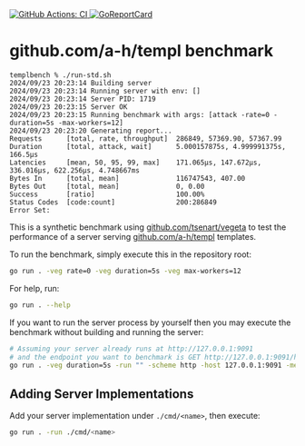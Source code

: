 <a href="https://github.com/romshark/templbench/actions?query=workflow%3ACI">
    <img src="https://github.com/romshark/templbench/workflows/CI/badge.svg" alt="GitHub Actions: CI">
</a>
<a href="https://goreportcard.com/report/github.com/romshark/templbench">
    <img src="https://goreportcard.com/badge/github.com/romshark/templbench" alt="GoReportCard">
</a>

# github.com/a-h/templ benchmark

```
templbench % ./run-std.sh
2024/09/23 20:23:14 Building server
2024/09/23 20:23:14 Running server with env: []
2024/09/23 20:23:14 Server PID: 1719
2024/09/23 20:23:15 Server OK
2024/09/23 20:23:15 Running benchmark with args: [attack -rate=0 -duration=5s -max-workers=12]
2024/09/23 20:23:20 Generating report...
Requests      [total, rate, throughput]  286849, 57369.90, 57367.99
Duration      [total, attack, wait]      5.000157875s, 4.999991375s, 166.5µs
Latencies     [mean, 50, 95, 99, max]    171.065µs, 147.672µs, 336.016µs, 622.256µs, 4.748667ms
Bytes In      [total, mean]              116747543, 407.00
Bytes Out     [total, mean]              0, 0.00
Success       [ratio]                    100.00%
Status Codes  [code:count]               200:286849
Error Set:
```

This is a synthetic benchmark using
[github.com/tsenart/vegeta](https://github.com/tsenart/vegeta)
to test the performance of a server serving
[github.com/a-h/templ](https://github.com/a-h/templ) templates.

To run the benchmark, simply execute this in the repository root:

```sh
go run . -veg rate=0 -veg duration=5s -veg max-workers=12
```

For help, run:

```sh
go run . --help
```

If you want to run the server process by yourself
then you may execute the benchmark without building and running the server:

```sh
# Assuming your server already runs at http://127.0.0.1:9091
# and the endpoint you want to benchmark is GET http://127.0.0.1:9091/helloworld.
go run . -veg duration=5s -run "" -scheme http -host 127.0.0.1:9091 -method GET -path "/helloworld"
```

## Adding Server Implementations

Add your server implementation under `./cmd/<name>`, then execute:

```sh
go run . -run ./cmd/<name>
```

